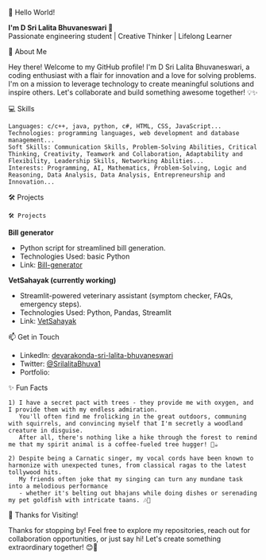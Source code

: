 👋 Hello World! 

<b>I'm D Sri Lalita Bhuvaneswari 🌟</b><br>
Passionate engineering student | Creative Thinker | Lifelong Learner

🚀 About Me

Hey there! Welcome to my GitHub profile! I'm D Sri Lalita Bhuvaneswari, a coding enthusiast with a flair for innovation and a love for solving problems. 
I'm on a mission to leverage technology to create meaningful solutions and inspire others. Let's collaborate and build something awesome together! 💡✨


💻 Skills

    Languages: c/c++, java, python, c#, HTML, CSS, JavaScript...
    Technologies: programming languages, web development and database management...
    Soft Skills: Communication Skills, Problem-Solving Abilities, Critical Thinking, Creativity, Teamwork and Collaboration, Adaptability and Flexibility, Leadership Skills, Networking Abilities...
    Interests: Programming, AI, Mathematics, Problem-Solving, Logic and Reasoning, Data Analysis, Data Analysis, Entrepreneurship and Innovation... 

🛠️ Projects


    🛠️ Projects

**Bill generator**  
- Python script for streamlined bill generation.  
- Technologies Used: basic Python  
- Link: [Bill-generator](https://github.com/srilalita-05/Bill-generator)

**VetSahayak (currently working)**  
- Streamlit-powered veterinary assistant (symptom checker, FAQs, emergency steps).  
- Technologies Used: Python, Pandas, Streamlit  
- Link: <a href="https://github.com/srilalita-05/VetSahayak">VetSahayak</a>




📫 Get in Touch

- LinkedIn: <a href="https://www.linkedin.com/in/devarakonda-sri-lalita-bhuvaneswari-58a040259">devarakonda-sri-lalita-bhuvaneswari</a>
- Twitter: <a href="https://twitter.com/SrilalitaBhuva1">@SrilalitaBhuva1</a>
- Portfolio: 

✨ Fun Facts
  
    1) I have a secret pact with trees - they provide me with oxygen, and I provide them with my endless admiration. 
       You'll often find me frolicking in the great outdoors, communing with squirrels, and convincing myself that I'm secretly a woodland creature in disguise.
       After all, there's nothing like a hike through the forest to remind me that my spirit animal is a coffee-fueled tree hugger! 🌳☕️
  
    2) Despite being a Carnatic singer, my vocal cords have been known to harmonize with unexpected tunes, from classical ragas to the latest tollywood hits. 
       My friends often joke that my singing can turn any mundane task into a melodious performance 
       - whether it's belting out bhajans while doing dishes or serenading my pet goldfish with intricate taans. 🎶🐠


    

🙏 Thanks for Visiting!

  Thanks for stopping by! Feel free to explore my repositories, reach out for collaboration opportunities, 
  or just say hi! Let's create something extraordinary together! 😊🌈

